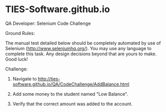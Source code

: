 # TIES-Software.github.io
QA Developer: Selenium Code Challenge

Ground Rules: 

The manual test detailed below should be completely automated by use of Selenium (http://www.seleniumhq.org/). You may use any language to complete this task. Any design decisions beyond that are yours to make. Good luck!

Challenge:

1. Navigate to http://ties-software.github.io/QA/CodeChallenge/AddBalance.html

2. Add some money to the student named "Low Balance".

3. Verify that the correct amount was added to the account.

